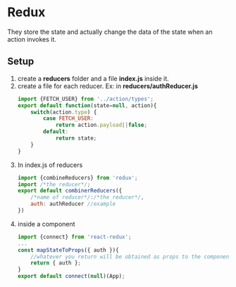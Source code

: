 # Redux
They store the state and actually change the data of the state when an action invokes it.
## Setup 
1. create a **reducers** folder and a file **index.js** inside it.
2. create a file for each reducer. Ex: in **reducers/authReducer.js**
	```javascript
	import {FETCH_USER} from '../action/types';
	export default function(state=null, action){
		switch(action.type)	{
			case FETCH_USER:
				return action.payload||false;
			default:
				return state;
		}
	}
	```
3. In index.js of reducers
	```javascript
	import {combineReducers} from 'redux';
	import /*the reducer*/;
	export default combinerReducers({
		/*name of reducer*/:/*the reducer*/,
		auth: authReducer //example
	})
	```
4. inside a component
	```javascript
	import {connect} from 'react-redux';
	...
	const mapStateToProps({ auth }){
		//whatever you return will be obtained as props to the component
		return { auth };
	}
	export default connect(null)(App);